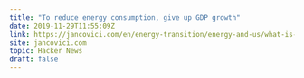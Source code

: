 ```yaml
---
title: "To reduce energy consumption, give up GDP growth"
date: 2019-11-29T11:55:09Z
link: https://jancovici.com/en/energy-transition/energy-and-us/what-is-energy-actually/?utm_medium=RSS&utm_source=hune
site: jancovici.com
topic: Hacker News
draft: false
---
```

